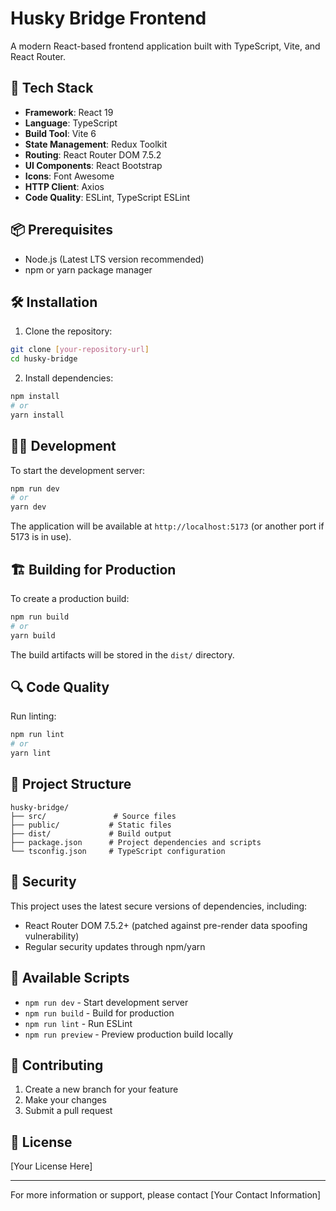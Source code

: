 # Husky Bridge Frontend

A modern React-based frontend application built with TypeScript, Vite, and React Router.

## 🚀 Tech Stack

- **Framework**: React 19
- **Language**: TypeScript
- **Build Tool**: Vite 6
- **State Management**: Redux Toolkit
- **Routing**: React Router DOM 7.5.2
- **UI Components**: React Bootstrap
- **Icons**: Font Awesome
- **HTTP Client**: Axios
- **Code Quality**: ESLint, TypeScript ESLint

## 📦 Prerequisites

- Node.js (Latest LTS version recommended)
- npm or yarn package manager

## 🛠️ Installation

1. Clone the repository:
```bash
git clone [your-repository-url]
cd husky-bridge
```

2. Install dependencies:
```bash
npm install
# or
yarn install
```

## 🏃‍♂️ Development

To start the development server:

```bash
npm run dev
# or
yarn dev
```

The application will be available at `http://localhost:5173` (or another port if 5173 is in use).

## 🏗️ Building for Production

To create a production build:

```bash
npm run build
# or
yarn build
```

The build artifacts will be stored in the `dist/` directory.

## 🔍 Code Quality

Run linting:

```bash
npm run lint
# or
yarn lint
```

## 🎯 Project Structure

```
husky-bridge/
├── src/               # Source files
├── public/           # Static files
├── dist/             # Build output
├── package.json      # Project dependencies and scripts
└── tsconfig.json     # TypeScript configuration
```

## 🔐 Security

This project uses the latest secure versions of dependencies, including:
- React Router DOM 7.5.2+ (patched against pre-render data spoofing vulnerability)
- Regular security updates through npm/yarn

## 📝 Available Scripts

- `npm run dev` - Start development server
- `npm run build` - Build for production
- `npm run lint` - Run ESLint
- `npm run preview` - Preview production build locally

## 🤝 Contributing

1. Create a new branch for your feature
2. Make your changes
3. Submit a pull request

## 📄 License

[Your License Here]

---

For more information or support, please contact [Your Contact Information]
